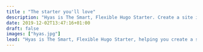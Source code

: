 ```yaml
---
title : "The starter you'll love"
description: "Hyas is The Smart, Flexible Hugo Starter. Create a site in minutes that is performant, accessible, and optimized for search engine results ranking."
date: 2019-12-02T13:47:16+01:00
draft: false
images: ["hyas.jpg"]
lead: "Hyas is The Smart, Flexible Hugo Starter, helping you create a site that is performant, accessible, and optimized for search engine results ranking. Start your Hugo project in minutes."
---
```


